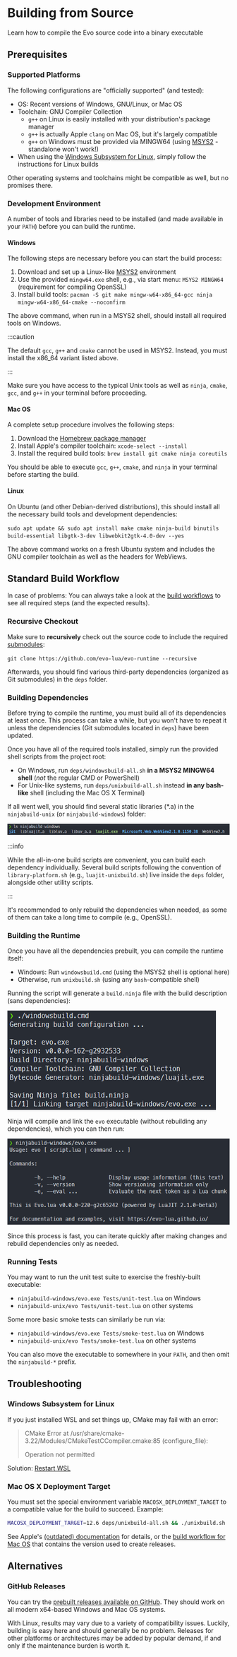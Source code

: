 # Building from Source

Learn how to compile the Evo source code into a binary executable

## Prerequisites

### Supported Platforms

The following configurations are "officially supported" (and tested):

- OS: Recent versions of Windows, GNU/Linux, or Mac OS
- Toolchain: GNU Compiler Collection
  - `g++` on Linux is easily installed with your distribution's package manager
  - `g++` is actually Apple `clang` on Mac OS, but it's largely compatible
  - `g++` on Windows must be provided via MINGW64 (using [MSYS2](https://www.msys2.org/) - standalone won't work!)
- When using the [Windows Subsystem for Linux](https://learn.microsoft.com/en-us/windows/wsl/install), simply follow the instructions for Linux builds

Other operating systems and toolchains might be compatible as well, but no promises there.

### Development Environment

A number of tools and libraries need to be installed (and made available in your `PATH`) before you can build the runtime.

#### Windows

The following steps are necessary before you can start the build process:

1. Download and set up a Linux-like [MSYS2](https://www.msys2.org/) environment
1. Use the provided `mingw64.exe` shell, e.g., via start menu: `MSYS2 MINGW64` (requirement for compiling OpenSSL)
1. Install build tools: `pacman -S git make mingw-w64-x86_64-gcc ninja mingw-w64-x86_64-cmake --noconfirm`

The above command, when run in a MSYS2 shell, should install all required tools on Windows.

:::caution

The default `gcc`, `g++` and `cmake` cannot be used in MSYS2.
Instead, you must install the x86_64 variant listed above.

:::

Make sure you have access to the typical Unix tools as well as `ninja`, `cmake`, `gcc`, and `g++` in your terminal before proceeding.

#### Mac OS

A complete setup procedure involves the following steps:

1. Download the [Homebrew package manager](https://brew.sh/)
1. Install Apple's compiler toolchain: `xcode-select --install`
1. Install the required build tools: `brew install git cmake ninja coreutils`

You should be able to execute `gcc`, `g++`, `cmake`, and `ninja` in your terminal before starting the build.

#### Linux

On Ubuntu (and other Debian-derived distributions), this should install all the necessary build tools and development dependencies:

`sudo apt update && sudo apt install make cmake ninja-build binutils build-essential libgtk-3-dev libwebkit2gtk-4.0-dev --yes`

The above command works on a fresh Ubuntu system and includes the GNU compiler toolchain as well as the headers for WebViews.

## Standard Build Workflow

In case of problems: You can always take a look at the [build workflows](https://github.com/evo-lua/evo-runtime/tree/main/.github/workflows) to see all required steps (and the expected results).

### Recursive Checkout

Make sure to **recursively** check out the source code to include the required [submodules](https://git-scm.com/book/en/v2/Git-Tools-Submodules):

`git clone https://github.com/evo-lua/evo-runtime --recursive`

Afterwards, you should find various third-party dependencies (organized as Git submodules) in the `deps` folder.

### Building Dependencies

Before trying to compile the runtime, you must build all of its dependencies at least once. This process can take a while, but you won't have to repeat it unless the dependencies (Git submodules located in `deps`) have been updated.

Once you have all of the required tools installed, simply run the provided shell scripts from the project root:

- On Windows, run `deps/windowsbuild-all.sh` **in a MSYS2 MINGW64 shell** (_not_ the regular CMD or PowerShell)
- For Unix-like systems, run `deps/unixbuild-all.sh` instead **in any bash-like** shell (including the Mac OS X Terminal)

If all went well, you should find several static libraries (\*.a) in the `ninjabuild-unix` (or `ninjabuild-windows`) folder:

![windowsbuild-all-deps.png](windowsbuild-all-deps.png)

:::info

While the all-in-one build scripts are convenient, you can build each dependency individually. Several build scripts following the convention of `library-platform.sh` (e.g., `luajit-unixbuild.sh`) live inside the `deps` folder, alongside other utility scripts.

:::

It's recommended to only rebuild the dependencies when needed, as some of them can take a long time to compile (e.g., OpenSSL).

### Building the Runtime

Once you have all the dependencies prebuilt, you can compile the runtime itself:

- Windows: Run `windowsbuild.cmd` (using the MSYS2 shell is optional here)
- Otherwise, run `unixbuild.sh` (using any `bash`-compatible shell)

Running the script will generate a `build.ninja` file with the build description (sans dependencies):

![ninjabuild-windows.png](ninjabuild-windows.png)

Ninja will compile and link the `evo` executable (without rebuilding any dependencies), which you can then run:

![ninjabuild-success.png](ninjabuild-success.png)

Since this process is fast, you can iterate quickly after making changes and rebuild dependencies only as needed.

### Running Tests

You may want to run the unit test suite to exercise the freshly-built executable:

- `ninjabuild-windows/evo.exe Tests/unit-test.lua` on Windows
- `ninjabuild-unix/evo Tests/unit-test.lua` on other systems

Some more basic smoke tests can similarly be run via:

- `ninjabuild-windows/evo.exe Tests/smoke-test.lua` on Windows
- `ninjabuild-unix/evo Tests/smoke-test.lua` on other systems

You can also move the executable to somewhere in your `PATH`, and then omit the `ninjabuild-*` prefix.

## Troubleshooting

### Windows Subsystem for Linux

If you just installed WSL and set things up, CMake may fail with an error:

> CMake Error at /usr/share/cmake-3.22/Modules/CMakeTestCCompiler.cmake:85 (configure_file):
>
> Operation not permitted

Solution: [Restart WSL](https://discourse.cmake.org/t/cmake-error-operation-not-permitted-in-new-wsl-ubuntu-session/3681/6)

### Mac OS X Deployment Target

You must set the special environment variable `MACOSX_DEPLOYMENT_TARGET` to a compatible value for the build to succeed. Example:

<!-- ```sh title=build-runtime-and-deps-on-mac-os-monterey.sh -->

```sh title="Building the runtime and its dependencies on Mac OS 12.6 (Monterey)"
MACOSX_DEPLOYMENT_TARGET=12.6 deps/unixbuild-all.sh && ./unixbuild.sh
```

See Apple's [(outdated) documentation](https://developer.apple.com/library/archive/documentation/DeveloperTools/Reference/XcodeBuildSettingRef/1-Build_Setting_Reference/build_setting_ref.html#//apple_ref/doc/uid/TP40003931-CH3-SW129) for details, or the [build workflow for Mac OS](https://github.com/evo-lua/evo-runtime/blob/main/.github/workflows/ci-mac.yml) that contains the version used to create releases.

## Alternatives

### GitHub Releases

You can try the [prebuilt releases available on GitHub](https://github.com/evo-lua/evo-runtime/releases). They should work on all modern x64-based Windows and Mac OS systems.

With Linux, results may vary due to a variety of compatibility issues. Luckily, building is easy here and should generally be no problem.
Releases for other platforms or architectures may be added by popular demand, if and only if the maintenance burden is worth it.
